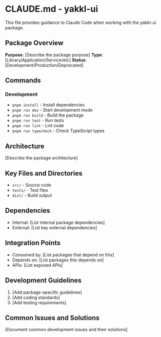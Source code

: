 # CLAUDE.md - yakkl-ui

This file provides guidance to Claude Code when working with the yakkl-ui package.

## Package Overview
**Purpose**: [Describe the package purpose]
**Type**: [Library/Application/Service/etc]
**Status**: [Development/Production/Deprecated]

## Commands

### Development
- `pnpm install` - Install dependencies
- `pnpm run dev` - Start development mode
- `pnpm run build` - Build the package
- `pnpm run test` - Run tests
- `pnpm run lint` - Lint code
- `pnpm run typecheck` - Check TypeScript types

## Architecture
[Describe the package architecture]

## Key Files and Directories
- `src/` - Source code
- `tests/` - Test files
- `dist/` - Build output

## Dependencies
- Internal: [List internal package dependencies]
- External: [List key external dependencies]

## Integration Points
- Consumed by: [List packages that depend on this]
- Depends on: [List packages this depends on]
- APIs: [List exposed APIs]

## Development Guidelines
1. [Add package-specific guidelines]
2. [Add coding standards]
3. [Add testing requirements]

## Common Issues and Solutions
[Document common development issues and their solutions]
